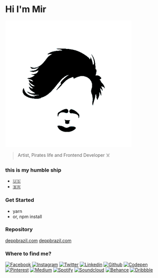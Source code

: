 # Hi I'm Mir # 
[![Brand](id/tinypng/black-small.png)](https://deppbrazil.com)
> Artist, Pirates life and Frontend Developer ☠️

### this is my humble ship ###
* [🇺🇸](https://www.deppbrazil.com)
* [🇧🇷](https://www.deppbrazil.com.br)

### Get Started ###
* yarn
* or, npm install

### Repository ###
[deppbrazil.com](https://github.com/deppbrazil/deppbrazil.github.io)
[deppbrazil.com](https://github.com/deppbrazil/deppbrazilBR.github.io)

### Where to find me? ###
[![Facebook](https://icongr.am/jam/facebook.svg)](https://web.facebook.com/eusoumircarvalho)
[![Instagram](https://icongr.am/jam/instagram.svg)](https://www.instagram.com/deppbrazil/)
[![Twitter](https://icongr.am/jam/twitter.svg)](https://twitter.com/deppbrazil)
[![Linkedin](https://icongr.am/jam/linkedin.svg)](https://www.linkedin.com/in/deppbrazil/detail/recent-activity/)
[![Github](https://icongr.am/jam/github.svg)](https://github.com/deppbrazil)
[![Codepen](https://icongr.am/jam/codepen.svg)](https://codepen.io/deppbrazil/)
[![Pinterest](https://icongr.am/fontawesome/pinterest.svg)](https://br.pinterest.com/deppbrazil/)
[![Medium](https://icongr.am/jam/medium.svg)](https://medium.com/@deppbrazil)
[![Spotify](https://icongr.am/jam/spotify.svg)](spotify:user:223a56evgrwf73mdbejoead7y)
[![Soundcloud](https://icongr.am/entypo/soundcloud.svg)](https://soundcloud.com/deppbrazil/sets)
[![Behance](https://icongr.am/jam/behance.svg)](https://www.behance.net/deppbrazil)
[![Dribbble](https://icongr.am/entypo/dribbble.svg)](https://dribbble.com/deppbrazil)
